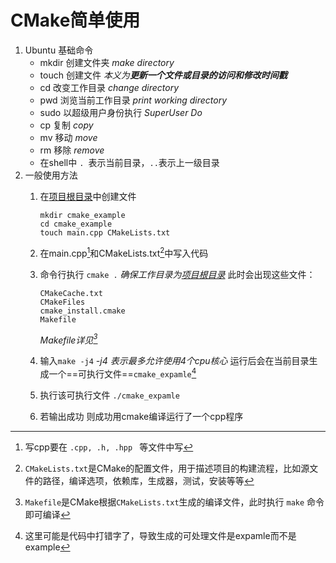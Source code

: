 # CMake简单使用

1. Ubuntu 基础命令
   - mkdir 创建文件夹 *make directory*
   - touch 创建文件 *本义为**更新一个文件或目录的访问和修改时间戳***
   - cd 改变工作目录 *change directory*
   - pwd 浏览当前工作目录 *print working directory*
   - sudo 以超级用户身份执行 *SuperUser Do*
   - cp 复制 *copy*
   - mv 移动 *move*
   - rm 移除 *remove*
   - 在shell中 `. `表示当前目录，` .. `表示上一级目录
  2. 一般使用方法
     1. 在<u>项目根目录</u>中创建文件
         ```
         mkdir cmake_example
        cd cmake_example
        touch main.cpp CMakeLists.txt
         ```
     2. 在main.cpp[^1]和CMakeLists.txt[^2]中写入代码
        
     3. 命令行执行  `cmake .` *确保工作目录为<u>项目根目录</u>*
      此时会出现这些文件：
         ```
         CMakeCache.txt 
         CMakeFiles 
         cmake_install.cmake 
         Makefile
         ````
        *Makefile详见[^3]*
     4. 输入`make -j4`  *-j4 表示最多允许使用4个cpu核心* 
      运行后会在当前目录生成一个==可执行文件==`cmake_expamle`[^4]
     5. 执行该可执行文件 
        `./cmake_expamle`
     6. 若输出成功 则成功用cmake编译运行了一个cpp程序



















[^1]:写cpp要在  `.cpp, .h, .hpp ` 等⽂件中写
[^2]:`CMakeLists.txt`是CMake的配置⽂件，⽤于描述项⽬的构建流程，⽐如源⽂件的路径，编译选项，依赖库，⽣成器，测试，安装等等
[^3]: `Makefile`是CMake根据`CMakeLists.txt`⽣成的编译⽂件，此时执⾏ `make` 命令即可编译
[^4]:这里可能是代码中打错字了，导致生成的可处理文件是expamle而不是example
